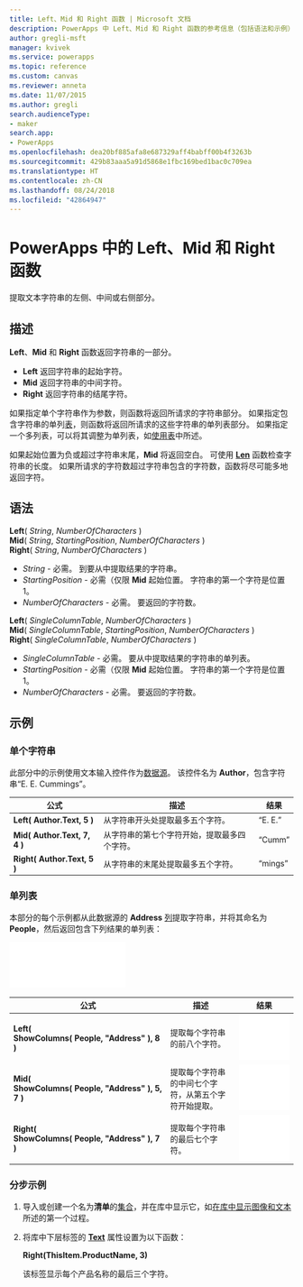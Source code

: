 ```yaml
---
title: Left、Mid 和 Right 函数 | Microsoft 文档
description: PowerApps 中 Left、Mid 和 Right 函数的参考信息（包括语法和示例）
author: gregli-msft
manager: kvivek
ms.service: powerapps
ms.topic: reference
ms.custom: canvas
ms.reviewer: anneta
ms.date: 11/07/2015
ms.author: gregli
search.audienceType:
- maker
search.app:
- PowerApps
ms.openlocfilehash: dea20bf885afa8e687329aff4babff00b4f3263b
ms.sourcegitcommit: 429b83aaa5a91d5868e1fbc169bed1bac0c709ea
ms.translationtype: HT
ms.contentlocale: zh-CN
ms.lasthandoff: 08/24/2018
ms.locfileid: "42864947"
---
```

# <a name="left-mid-and-right-functions-in-powerapps"></a>PowerApps 中的 Left、Mid 和 Right 函数
提取文本字符串的左侧、中间或右侧部分。

## <a name="description"></a>描述
**Left**、**Mid** 和 **Right** 函数返回字符串的一部分。

* **Left** 返回字符串的起始字符。
* **Mid** 返回字符串的中间字符。
* **Right** 返回字符串的结尾字符。

如果指定单个字符串作为参数，则函数将返回所请求的字符串部分。 如果指定包含字符串的单列[表](../working-with-tables.md)，则函数将返回所请求的这些字符串的单列表部分。 如果指定一个多列表，可以将其调整为单列表，如[使用表](../working-with-tables.md)中所述。

如果起始位置为负或超过字符串末尾，**Mid** 将返回空白。  可使用 **[Len](function-len.md)** 函数检查字符串的长度。 如果所请求的字符数超过字符串包含的字符数，函数将尽可能多地返回字符。

## <a name="syntax"></a>语法
**Left**( *String*, *NumberOfCharacters* )<br>**Mid**( *String*, *StartingPosition*, *NumberOfCharacters* )<br>**Right**( *String*, *NumberOfCharacters* )

* *String* - 必需。 到要从中提取结果的字符串。
* *StartingPosition* - 必需（仅限 **Mid**  起始位置。  字符串的第一个字符是位置 1。
* *NumberOfCharacters* - 必需。  要返回的字符数。

**Left**( *SingleColumnTable*, *NumberOfCharacters* )<br>**Mid**( *SingleColumnTable*, *StartingPosition*, *NumberOfCharacters* )<br>**Right**( *SingleColumnTable*, *NumberOfCharacters* )

* *SingleColumnTable* - 必需。 要从中提取结果的字符串的单列表。
* *StartingPosition* - 必需（仅限 **Mid**  起始位置。  字符串的第一个字符是位置 1。
* *NumberOfCharacters* - 必需。  要返回的字符数。

## <a name="examples"></a>示例
### <a name="single-string"></a>单个字符串
此部分中的示例使用文本输入控件作为[数据源](../working-with-data-sources.md)。 该控件名为 **Author**，包含字符串“E. E. Cummings”。

| 公式 | 描述 | 结果 |
| --- | --- | --- |
| **Left( Author.Text, 5 )** |从字符串开头处提取最多五个字符。 |“E. E.” |
| **Mid( Author.Text, 7, 4 )** |从字符串的第七个字符开始，提取最多四个字符。 |“Cumm” |
| **Right( Author.Text, 5 )** |从字符串的末尾处提取最多五个字符。 |“mings” |

### <a name="single-column-table"></a>单列表
本部分的每个示例都从此数据源的 **Address** [列](../working-with-tables.md#columns)提取字符串，并将其命名为 **People**，然后返回包含下列结果的单列表：

![](media/function-left-mid-right/people-table.png)

| 公式 | 描述 | 结果 |
| --- | --- | --- |
| **Left( ShowColumns(&nbsp;People,&nbsp;"Address"&nbsp;), 8 )** |提取每个字符串的前八个字符。 |<style> img { max-width: none } </style> ![](media/function-left-mid-right/people-table-left.png) |
| **Mid( ShowColumns(&nbsp;People,&nbsp;"Address"&nbsp;), 5, 7 )** |提取每个字符串的中间七个字符，从第五个字符开始提取。 |![](media/function-left-mid-right/people-table-mid.png) |
| **Right( ShowColumns(&nbsp;People,&nbsp;"Address"&nbsp;), 7 )** |提取每个字符串的最后七个字符。 |![](media/function-left-mid-right/people-table-right.png) |

### <a name="step-by-step-example"></a>分步示例
1. 导入或创建一个名为**清单**的[集合](../working-with-data-sources.md#collections)，并在库中显示它，如[在库中显示图像和文本 ](../show-images-text-gallery-sort-filter.md)所述的第一个过程。
2. 将库中下层标签的 **[Text](../controls/properties-core.md)** 属性设置为以下函数：
   
    **Right(ThisItem.ProductName, 3)**
   
    该标签显示每个产品名称的最后三个字符。

